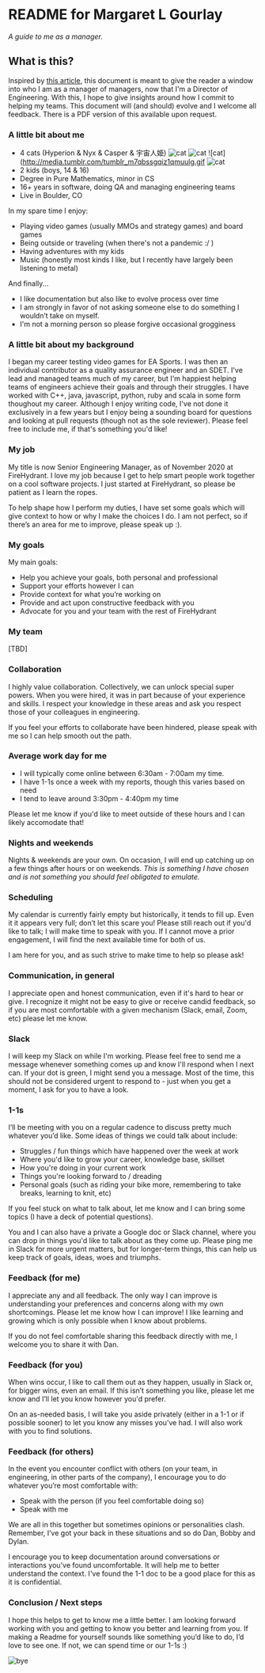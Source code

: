 # README for Margaret L Gourlay
_A guide to me as a manager._

## What is this? 
Inspired by [this article](https://hackernoon.com/12-manager-readmes-from-silicon-valleys-top-tech-companies-26588a660afe), this document is meant to give the reader a window into who I am as a manager of managers, now that I'm a Director of Engineering. With this, I hope to give insights around how I commit to helping my teams. This document will (and should) evolve and I welcome all feedback. There is a PDF version of this available upon request.

### A little bit about me
* 4 cats (Hyperion & Nyx & Casper & 宇宙人姫) ![cat](http://media.tumblr.com/tumblr_m7qbssgqiz1qmuulg.gif) ![cat](http://media.tumblr.com/tumblr_m7qbssgqiz1qmuulg.gif) ![cat](http://media.tumblr.com/tumblr_m7qbssgqiz1qmuulg.gif  ![cat](http://media.tumblr.com/tumblr_m7qbssgqiz1qmuulg.gif)
* 2 kids (boys, 14 & 16)
* Degree in Pure Mathematics, minor in CS
* 16+ years in software, doing QA and managing engineering teams
* Live in Boulder, CO

In my spare time I enjoy:
* Playing video games (usually MMOs and strategy games) and board games
* Being outside or traveling (when there's not a pandemic :/ )
* Having adventures with my kids
* Music (honestly most kinds I like, but I recently have largely been listening to metal)

And finally...
* I like documentation but also like to evolve process over time
* I am strongly in favor of not asking someone else to do something I wouldn’t take on myself. 
* I'm not a morning person so please forgive occasional grogginess

### A little bit about my background
I began my career testing video games for EA Sports. I was then an individual contributor as a quality assurance engineer and an SDET. I've lead and managed teams much of my career, but I'm happiest helping teams of engineers achieve their goals and through their struggles. I have worked with C++, java, javascript, python, ruby and scala in some form thoughout my career. Although I enjoy writing code, I've not done it exclusively in a few years but I enjoy being a sounding board for questions and looking at pull requests (though not as the sole reviewer). Please feel free to include me, if that's something you'd like! 

### My job
My title is now Senior Engineering Manager, as of November 2020 at FireHydrant. I love my job because I get to help smart people work together on a cool software projects. I just started at FireHydrant, so please be patient as I learn the ropes. 

To help shape how I perform my duties, I have set some goals which will give context to how or why I make the choices I do. I am not perfect, so if there’s an area for me to improve, please speak up :).

### My goals
My main goals:
* Help you achieve your goals, both personal and professional
* Support your efforts however I can
* Provide context for what you’re working on
* Provide and act upon constructive feedback with you
* Advocate for you and your team with the rest of FireHydrant

### My team
[TBD]

### Collaboration
I highly value collaboration. Collectively, we can unlock special super powers.
When you were hired, it was in part because of your experience and skills. I respect your knowledge in these areas and ask you respect those of your colleagues in engineering.

If you feel your efforts to collaborate have been hindered, please speak with me so I can help smooth out the path.

### Average work day for me
* I will typically come online between 6:30am - 7:00am my time.
* I have 1-1s once a week with my reports, though this varies based on need
* I tend to leave around 3:30pm - 4:40pm my time

Please let me know if you'd like to meet outside of these hours and I can likely accomodate that!

### Nights and weekends
Nights & weekends are your own.  On occasion, I will end up catching up on a few things after hours or on weekends. _This is something I have chosen and is not something you should feel obligated to emulate._ 

### Scheduling
My calendar is currently fairly empty but historically, it tends to fill up. Even it it appears very full; don’t let this scare you! Please still reach out if you'd like to talk; I will make time to speak with you.  If I cannot move a prior engagement, I will find the next available time for both of us.

I am here for you, and as such strive to make time to help so please ask!

### Communication, in general
I appreciate open and honest communication, even if it's hard to hear or give. I recognize it might not be easy to give or receive candid feedback, so if you are most comfortable with a given mechanism (Slack, email, Zoom, etc) please let me know.  

### Slack
I will keep my Slack on while I'm working. Please feel free to send me a message whenever something comes up and know I'll respond when I next can. If your dot is green, I might send you a message. Most of the time, this should not be considered urgent to respond to - just when you get a moment, I ask for you to have a look. 

### 1-1s
I’ll be meeting with you on a regular cadence to discuss pretty much whatever you’d like. Some ideas of things we could talk about include:
* Struggles / fun things which have happened over the week at work
* Where you'd like to grow your career, knowledge base, skillset
* How you're doing in your current work
* Things you're looking forward to / dreading
* Personal goals (such as riding your bike more, remembering to take breaks, learning to knit, etc)

If you feel stuck on what to talk about, let me know and I can bring some topics (I have a deck of potential questions).

You and I can also have a private a Google doc or Slack channel, where you can drop in things you'd like to talk about as they come up. Please ping me in Slack for more urgent matters, but for longer-term things, this can help us keep track of goals, ideas, woes and triumphs. 

### Feedback (for me)
I appreciate any and all feedback. The only way I can improve is understanding your preferences and concerns along with my own shortcomings. Please let me know how I can improve! I like learning and growing which is only possible when I know about problems.

If you do not feel comfortable sharing this feedback directly with me, I welcome you to share it with Dan.

### Feedback (for you)
When wins occur, I like to call them out as they happen, usually in Slack or, for bigger wins, even an email. If this isn’t something you like, please let me know and I’ll let you know however you'd prefer. 

On an as-needed basis, I will take you aside privately (either in a 1-1 or if possible sooner) to let you know any misses you’ve had. I will also work with you to find solutions.

### Feedback (for others) 
In the event you encounter conflict with others (on your team, in engineering, in other parts of the company), I encourage you to do whatever you’re most comfortable with:
* Speak with the person (if you feel comfortable doing so)
* Speak with me

We are all in this together but sometimes opinions or personalities clash. Remember, I’ve got your back in these situations and so do Dan, Bobby and Dylan. 

I encourage you to keep documentation around conversations or interactions you've found uncomfortable. It will help me to better understand the context. I've found the 1-1 doc to be a good place for this as it is confidential.

### Conclusion / Next steps
I hope this helps to get to know me a little better. I am looking forward working with you and getting to know you better and learning from you. If making a Readme for yourself sounds like something you’d like to do, I’d love to see one. If not, we can spend time or our 1-1s :) 


![bye](https://blog.udemy.com/wp-content/uploads/2014/05/Screen-Shot-2014-05-12-at-11.48.13-AM.png)
